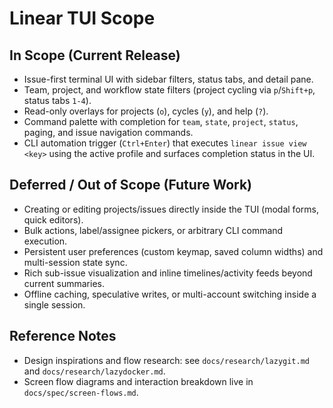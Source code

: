 # Linear TUI Scope

## In Scope (Current Release)
- Issue-first terminal UI with sidebar filters, status tabs, and detail pane.
- Team, project, and workflow state filters (project cycling via `p`/`Shift+p`, status tabs `1-4`).
- Read-only overlays for projects (`o`), cycles (`y`), and help (`?`).
- Command palette with completion for `team`, `state`, `project`, `status`, paging, and issue navigation commands.
- CLI automation trigger (`Ctrl+Enter`) that executes `linear issue view <key>` using the active profile and surfaces completion status in the UI.

## Deferred / Out of Scope (Future Work)
- Creating or editing projects/issues directly inside the TUI (modal forms, quick editors).
- Bulk actions, label/assignee pickers, or arbitrary CLI command execution.
- Persistent user preferences (custom keymap, saved column widths) and multi-session state sync.
- Rich sub-issue visualization and inline timelines/activity feeds beyond current summaries.
- Offline caching, speculative writes, or multi-account switching inside a single session.

## Reference Notes
- Design inspirations and flow research: see `docs/research/lazygit.md` and `docs/research/lazydocker.md`.
- Screen flow diagrams and interaction breakdown live in `docs/spec/screen-flows.md`.

